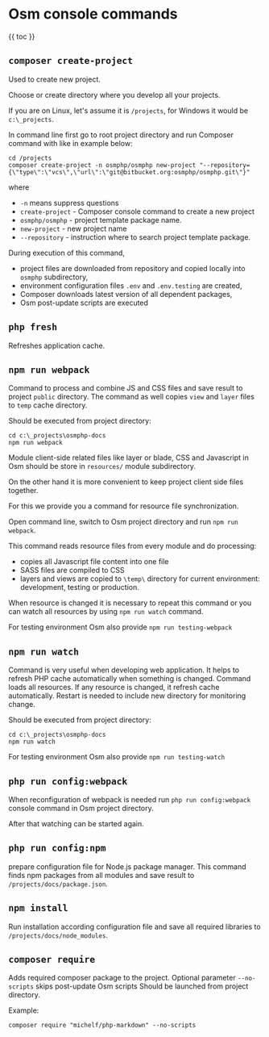 # Osm console commands #

{{ toc }}

## `composer create-project`

Used to create new project.

Choose or create directory where you develop all your projects.

If you are on Linux, let's assume it is `/projects`, for Windows it would be `c:\_projects`.

In command line first go to root project directory and run Composer command with like in example below:

    cd /projects
    composer create-project -n osmphp/osmphp new-project "--repository={\"type\":\"vcs\",\"url\":\"git@bitbucket.org:osmphp/osmphp.git\"}"

where

 - `-n` means suppress questions
 - `create-project` - Composer console command to create a new project
 - `osmphp/osmphp` - project template package name.   
 - `new-project` - new project name
 - `--repository` - instruction where to search project template package.  

 
During execution of this command,

 - project files are downloaded from repository and copied locally into `osmphp` subdirectory,
 - environment configuration files `.env` and `.env.testing` are created,
 - Composer downloads latest version of all dependent packages,
 - Osm post-update scripts are executed
 
## `php fresh` ##

Refreshes application cache.
    
## `npm run webpack` ##

Command to process and combine JS and CSS files and save result to project `public` directory.
The command as well copies `view` and `layer` files to `temp` cache directory. 

Should be executed from project directory:

    cd c:\_projects\osmphp-docs
    npm run webpack

Module client-side related files like layer or blade, CSS and Javascript in Osm should be store in `resources/` module subdirectory.

On the other hand it is more convenient to keep project client side files together.

For this we provide you a command for resource file synchronization. 

Open command line, switch to Osm project directory and run `npm run webpack`. 

This command reads resource files from every module and do processing:
- copies all Javascript file content into one file
- SASS files are compiled to CSS
- layers and views are copied to `\temp\` directory for current environment: development, testing or production.

When resource is changed it is necessary to repeat this command or you can watch all resources by using `npm run watch` command. 

For testing environment Osm also provide  `npm run testing-webpack`

## `npm run watch` ##

Command is very useful when developing web application. It helps to refresh PHP cache automatically when something is changed.
Command loads all resources. If any resource is changed, it refresh cache automatically.
Restart is needed to include new directory for monitoring change.

Should be executed from project directory:

    cd c:\_projects\osmphp-docs
    npm run watch

For testing environment Osm also provide  `npm run testing-watch`

## `php run config:webpack`

When reconfiguration of webpack is needed run `php run config:webpack` console command in Osm project directory.

After that watching can be started again.   

## `php run config:npm`

prepare configuration file for Node.js package manager. This command finds npm packages from all modules and save result 
to `/projects/docs/package.json`.

## `npm install` 

Run installation according configuration file and save all required libraries to `/projects/docs/node_modules`.

## `composer require` ##

Adds required composer package to the project. Optional parameter `--no-scripts` skips post-update Osm scripts
Should be launched from project directory. 

Example:

    composer require "michelf/php-markdown" --no-scripts
    

 